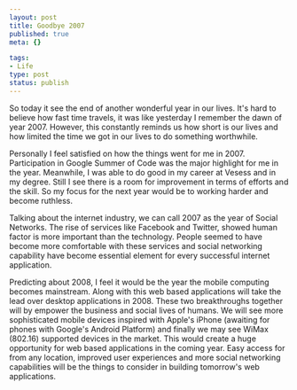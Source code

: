 ```yaml
--- 
layout: post
title: Goodbye 2007
published: true
meta: {}

tags: 
- Life 
type: post
status: publish
---
```

So today it see the end of another wonderful year in our lives. It's hard to believe how fast time travels,  it was like  yesterday I remember the dawn of year  2007. However, this constantly reminds us how short is our lives and how limited the time we got in our lives to do something worthwhile.

Personally I feel satisfied on how the things went for me in 2007. Participation in Google Summer of Code was the major highlight for me in the year.  Meanwhile, I was able to do good in my career at Vesess and in my degree. Still I see there is a room for improvement in terms of efforts and the skill. So my focus for the next year would be to working harder and become ruthless.

Talking about the internet industry, we can call 2007 as the year of Social Networks. The rise of services like Facebook and Twitter, showed human factor is more important than the technology. People seemed to have become more comfortable with these services and social networking capability have become essential element for every successful internet application.

Predicting about 2008, I feel it would be the year the mobile computing becomes mainstream. Along with this web based applications will take the lead over desktop applications in 2008. These two breakthroughs together will by empower the business and social lives of humans. We will see more sophisticated mobile devices inspired with Apple's iPhone (awaiting for phones with Google's Android Platform) and finally we may see WiMax (802.16) supported devices in the market. This would create a huge opportunity for web based applications in the coming year. Easy access for from any location, improved user experiences and more social networking capabilities will be the things to consider in building tomorrow's web applications.
